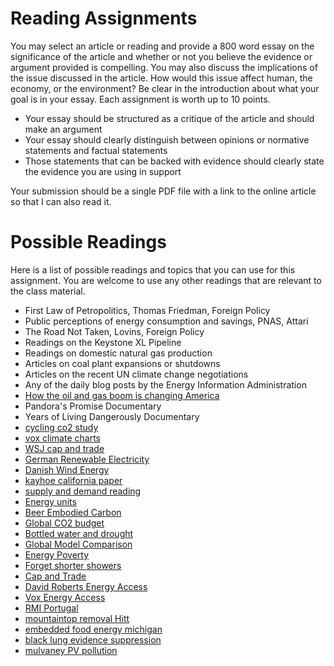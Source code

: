 # Reading Assignments

You may select an article or reading and provide a 800 word essay on the
significance of the article and whether or not you believe the evidence
or argument provided is compelling.  You may also discuss the
implications of the issue discussed in the article.    How would this
issue affect human, the economy, or the environment?  Be clear in the
introduction about what your goal is in your essay.  Each assignment is
worth up to 10 points.

- Your essay should be structured as a critique of the article and
  should make an argument
- Your essay should clearly distinguish between opinions or normative statements
  and factual statements
- Those statements that can be backed with evidence should clearly state
  the evidence you are using in support


Your submission should be a single PDF file with a link to the online
article so that I can also read it.


# Possible Readings

Here is a list of possible readings and topics that you can use for
this assignment.  You are welcome to use any other readings that are
relevant to the class material.

- First Law of Petropolitics, Thomas Friedman, Foreign Policy
- Public perceptions of energy consumption and savings, PNAS, Attari
- The Road Not Taken, Lovins, Foreign Policy
- Readings on the Keystone XL Pipeline
- Readings on domestic natural gas production
- Articles on coal plant expansions or shutdowns
- Articles on the recent UN climate change negotiations
- Any of the daily blog posts by the Energy Information Administration
- [How the oil and gas boom is changing America](http://www.vox.com/2014/10/2/6892781/how-the-oil-and-gas-boom-is-changing-america)
- Pandora's Promise Documentary
- Years of Living Dangerously Documentary
- [cycling co2 study](http://www.ecf.com/wp-content/uploads/ECF_CO2_WEB.pdf)
- [vox climate charts](http://www.vox.com/2014/9/22/6805513/un-climate-talks-in-seven-charts)
- [WSJ cap and trade](http://online.wsj.com/articles/how-cap-and-trade-is-working-in-california-1411937795)
- [German Renewable Electricity](http://www.alt-energy.info/alternative-energy/over-25-of-electricity-in-germany-now-comes-from-renewable-sources/)
- [Danish Wind Energy](http://cleantechnica.com/2012/09/28/danish-renewable-energy-generation-wind-energy-generation-percentage/)
- [kayhoe california paper](http://journals.ametsoc.org/doi/pdf/10.1175/2007JAMC1480.1)
- [supply and demand reading](http://www.vox.com/2014/10/7/6934819/oil-prices-falling-russia-OPEC-shale-boom-gasoline-prices)
- [Energy units](http://www.smartplanet.com/blog/the-take/watts-the-mystery-the-energy-units-that-power-our-lives/)
- [Beer Embodied Carbon](http://www.ess.uci.edu/~sjdavis/pubs/Fat_Tire_2008.pdf)
- [Global CO2 budget](http://www.nature.com/ngeo/journal/vaop/ncurrent/full/ngeo2248.html)
- [Bottled water and drought](http://www.motherjones.com/environment/2014/08/bottled-water-california-drought)
- [Global Model Comparison](https://emf.stanford.edu/projects/emf-27-global-model-comparison-exercise)
- [Energy Poverty](http://www.gatesnotes.com/Energy/Two-Videos-Illuminate-Energy-Poverty-Bjorn-Lomborg)
- [Forget shorter showers](http://www.orionmagazine.org/index.php/articles/article/4801/)
- [Cap and Trade](http://www.c2es.org/docUploads/climate101-captrade.pdf)
- [David Roberts Energy Access](http://grist.org/food/how-can-we-get-power-to-the-poor-without-frying-the-planet/)
- [Vox Energy Access](http://www.vox.com/2014/10/13/6970513/africa-electricity-620-million-people-map-gas-coal-solar)
- [RMI Portugal](https://medium.com/solutions-journal-summer-2014/powering-portugal-3c5e1a4299e8)
- [mountaintop removal Hitt](http://commondreams.org/views/2014/11/01/mountaintop-removal-coal-mining-industry-continues-poison-appalachia)
- [embedded food energy michigan](http://css.snre.umich.edu/css_doc/CSS00-04.pdf)
- [black lung evidence suppression](http://www.publicintegrity.org/2013/10/29/13585/coal-industrys-go-law-firm-withheld-evidence-black-lung-expense-sick-miners)
- [mulvaney PV pollution](http://spectrum.ieee.org/green-tech/solar/solar-energy-isnt-always-as-green-as-you-think)

